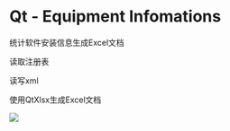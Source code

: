 # Qt - Equipment Infomations

统计软件安装信息生成Excel文档

读取注册表

读写xml

使用QtXlsx生成Excel文档

![](https://i.imgur.com/2XRyq68.png)